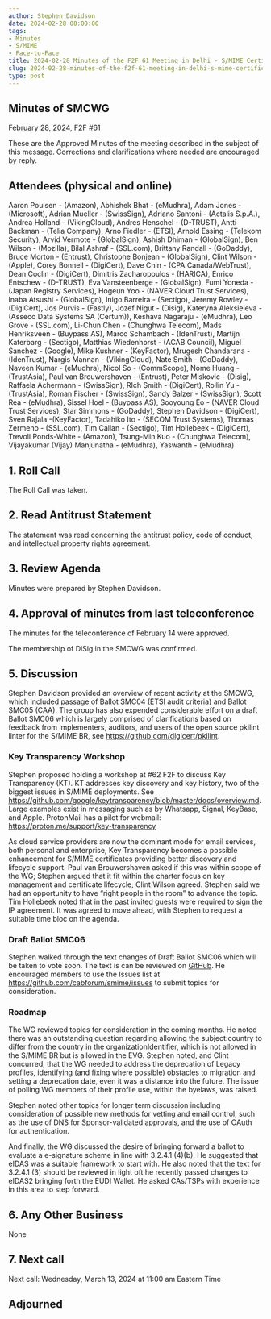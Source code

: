 ```yaml
---
author: Stephen Davidson
date: 2024-02-28 00:00:00
tags:
- Minutes
- S/MIME
- Face-to-Face
title: 2024-02-28 Minutes of the F2F 61 Meeting in Delhi - S/MIME Certificate Working Group
slug: 2024-02-28-minutes-of-the-f2f-61-meeting-in-delhi-s-mime-certificate-working-group
type: post
---
```


## Minutes of SMCWG

February 28, 2024, F2F #61

These are the Approved Minutes of the meeting described in the subject of this message. Corrections and clarifications where needed are encouraged by reply.

## Attendees (physical and online)

Aaron Poulsen - (Amazon), Abhishek Bhat  - (eMudhra), Adam Jones - (Microsoft), Adrian Mueller - (SwissSign), Adriano Santoni - (Actalis S.p.A.), Andrea Holland - (VikingCloud), Andres Henschel - (D-TRUST), Antti Backman - (Telia Company), Arno Fiedler - (ETSI), Arnold Essing - (Telekom Security), Arvid Vermote - (GlobalSign), Ashish Dhiman - (GlobalSign), Ben Wilson - (Mozilla), Bilal Ashraf - (SSL.com), Brittany Randall - (GoDaddy), Bruce Morton - (Entrust), Christophe Bonjean - (GlobalSign), Clint Wilson - (Apple), Corey Bonnell - (DigiCert), Dave Chin - (CPA Canada/WebTrust), Dean Coclin - (DigiCert), Dimitris Zacharopoulos - (HARICA), Enrico Entschew - (D-TRUST), Eva Vansteenberge - (GlobalSign), Fumi Yoneda - (Japan Registry Services), Hogeun Yoo - (NAVER Cloud Trust Services), Inaba Atsushi - (GlobalSign), Inigo Barreira - (Sectigo), Jeremy Rowley - (DigiCert), Jos Purvis - (Fastly), Jozef Nigut - (Disig), Kateryna Aleksieieva - (Asseco Data Systems SA (Certum)), Keshava Nagaraju - (eMudhra), Leo Grove - (SSL.com), Li-Chun Chen - (Chunghwa Telecom), Mads Henriksveen - (Buypass AS), Marco Schambach - (IdenTrust), Martijn Katerbarg - (Sectigo), Matthias Wiedenhorst - (ACAB Council), Miguel Sanchez - (Google), Mike Kushner - (KeyFactor), Mrugesh Chandarana - (IdenTrust), Nargis Mannan - (VikingCloud), Nate Smith - (GoDaddy), Naveen Kumar - (eMudhra), Nicol So - (CommScope), Nome Huang - (TrustAsia), Paul van Brouwershaven - (Entrust), Peter Miskovic - (Disig), Raffaela Achermann - (SwissSign), RIch Smith - (DigiCert), Rollin Yu - (TrustAsia), Roman Fischer - (SwissSign), Sandy Balzer - (SwissSign), Scott Rea - (eMudhra), Sissel Hoel - (Buypass AS), Sooyoung Eo - (NAVER Cloud Trust Services), Star Simmons - (GoDaddy), Stephen Davidson - (DigiCert), Sven Rajala -(KeyFactor), Tadahiko Ito - (SECOM Trust Systems), Thomas Zermeno - (SSL.com), Tim Callan - (Sectigo), Tim Hollebeek - (DigiCert), Trevoli Ponds-White - (Amazon), Tsung-Min Kuo - (Chunghwa Telecom), Vijayakumar (Vijay) Manjunatha - (eMudhra), Yaswanth  - (eMudhra)

## 1. Roll Call

The Roll Call was taken.

## 2. Read Antitrust Statement

The statement was read concerning the antitrust policy, code of conduct, and intellectual property rights agreement.

## 3. Review Agenda

Minutes were prepared by Stephen Davidson.

## 4. Approval of minutes from last teleconference

The minutes for the teleconference of February 14 were approved.

The membership of DiSig in the SMCWG was confirmed.

## 5. Discussion

Stephen Davidson provided an overview of recent activity at the SMCWG, which included passage of Ballot SMC04 (ETSI audit criteria) and Ballot SMC05 (CAA).  The group has also expended considerable effort on a draft Ballot SMC06 which is largely comprised of clarifications based on feedback from implementers, auditors, and users of the open source pkilint linter for the S/MIME BR, see https://github.com/digicert/pkilint.

### Key Transparency Workshop

Stephen proposed holding a workshop at #62 F2F to discuss Key Transparency (KT).  KT addresses key discovery and key history, two of the biggest issues in S/MIME deployments.  See https://github.com/google/keytransparency/blob/master/docs/overview.md.  Large examples exist in messaging such as by Whatsapp, Signal, KeyBase, and Apple.  ProtonMail has a pilot for webmail:  https://proton.me/support/key-transparency 

As cloud service providers are now the dominant mode for email services, both personal and enterprise, Key Transparency becomes a possible enhancement for S/MIME certificates providing better discovery and lifecycle support.  Paul van Brouwershaven asked if this was within scope of the WG; Stephen argued that it fit within the charter focus on key management and certificate lifecycle; Clint Wilson agreed. Stephen said we had an opportunity to have “right people in the room” to advance the topic.  Tim Hollebeek noted that in the past invited guests were required to sign the IP agreement.  It was agreed to move ahead, with Stephen to request a suitable time bloc on the agenda.

### Draft Ballot SMC06

Stephen walked through the text changes of Draft Ballot SMC06 which will be taken to vote soon.  The text is can be reviewed on [GitHub](https://github.com/srdavidson/smime/compare/ed36440d7c967732aa08739b14cc29bed257a67d...345a2358e1c6960bf3dcfc0ca5d400096ba59267).  He encouraged members to use the Issues list at https://github.com/cabforum/smime/issues to submit topics for consideration.

### Roadmap

The WG reviewed topics for consideration in the coming months.  He noted there was an outstanding question regarding allowing the subject:country to differ from the country in the organizationIdentifier, which is not allowed in the S/MIME BR but is allowed in the EVG.  Stephen noted, and Clint concurred, that the WG needed to address the deprecation of Legacy profiles, identifying (and fixing where possible) obstacles to migration and setting a deprecation date, even it was a distance into the future.  The issue of polling WG members of their profile use, within the byelaws, was raised.  

Stephen noted other topics for longer term discussion including consideration of possible new methods for vetting and email control, such as the use of DNS for Sponsor-validated approvals, and the use of OAuth for authentication.

And finally, the WG discussed the desire of bringing forward a ballot to evaluate a e-signature scheme in line with 3.2.4.1 (4)(b).  He suggested that eIDAS was a suitable framework to start with.  He also noted that the text for 3.2.4.1 (3) should be reviewed in light oft he recently passed changes to eIDAS2 bringing forth the EUDI Wallet.  He asked CAs/TSPs with experience in this area to step forward.

## 6. Any Other Business

None

## 7. Next call

Next call: Wednesday, March 13, 2024 at 11:00 am Eastern Time

## Adjourned


